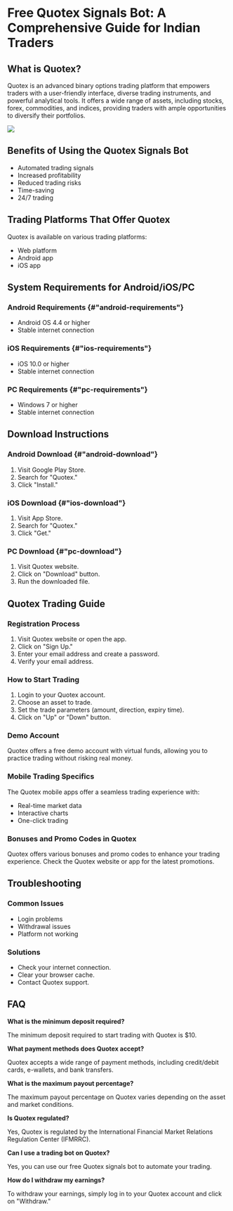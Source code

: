 # Free Quotex Signals Bot: A Comprehensive Guide for Indian Traders

## What is Quotex?

Quotex is an advanced binary options trading platform that empowers
traders with a user-friendly interface, diverse trading instruments, and
powerful analytical tools. It offers a wide range of assets, including
stocks, forex, commodities, and indices, providing traders with ample
opportunities to diversify their portfolios.

[![](https://static.quotex.io/files/4_en/300_250.jpg)](https://traff.sbs/brokerqxlid)

## Benefits of Using the Quotex Signals Bot

-   Automated trading signals
-   Increased profitability
-   Reduced trading risks
-   Time-saving
-   24/7 trading

## Trading Platforms That Offer Quotex

Quotex is available on various trading platforms:

-   Web platform
-   Android app
-   iOS app

## System Requirements for Android/iOS/PC

### Android Requirements {#"android-requirements"}

-   Android OS 4.4 or higher
-   Stable internet connection

### iOS Requirements {#"ios-requirements"}

-   iOS 10.0 or higher
-   Stable internet connection

### PC Requirements {#"pc-requirements"}

-   Windows 7 or higher
-   Stable internet connection

## Download Instructions

### Android Download {#"android-download"}

1.  Visit Google Play Store.
2.  Search for "Quotex."
3.  Click "Install."

### iOS Download {#"ios-download"}

1.  Visit App Store.
2.  Search for "Quotex."
3.  Click "Get."

### PC Download {#"pc-download"}

1.  Visit Quotex website.
2.  Click on "Download" button.
3.  Run the downloaded file.

## Quotex Trading Guide

### Registration Process

1.  Visit Quotex website or open the app.
2.  Click on "Sign Up."
3.  Enter your email address and create a password.
4.  Verify your email address.

### How to Start Trading

1.  Login to your Quotex account.
2.  Choose an asset to trade.
3.  Set the trade parameters (amount, direction, expiry time).
4.  Click on "Up" or "Down" button.

### Demo Account

Quotex offers a free demo account with virtual funds, allowing you to
practice trading without risking real money.

### Mobile Trading Specifics

The Quotex mobile apps offer a seamless trading experience with:

-   Real-time market data
-   Interactive charts
-   One-click trading

### Bonuses and Promo Codes in Quotex

Quotex offers various bonuses and promo codes to enhance your trading
experience. Check the Quotex website or app for the latest promotions.

## Troubleshooting

### Common Issues

-   Login problems
-   Withdrawal issues
-   Platform not working

### Solutions

-   Check your internet connection.
-   Clear your browser cache.
-   Contact Quotex support.

## FAQ

**What is the minimum deposit required?**

The minimum deposit required to start trading with Quotex is \$10.

**What payment methods does Quotex accept?**

Quotex accepts a wide range of payment methods, including credit/debit
cards, e-wallets, and bank transfers.

**What is the maximum payout percentage?**

The maximum payout percentage on Quotex varies depending on the asset
and market conditions.

**Is Quotex regulated?**

Yes, Quotex is regulated by the International Financial Market Relations
Regulation Center (IFMRRC).

**Can I use a trading bot on Quotex?**

Yes, you can use our free Quotex signals bot to automate your trading.

**How do I withdraw my earnings?**

To withdraw your earnings, simply log in to your Quotex account and
click on "Withdraw."


